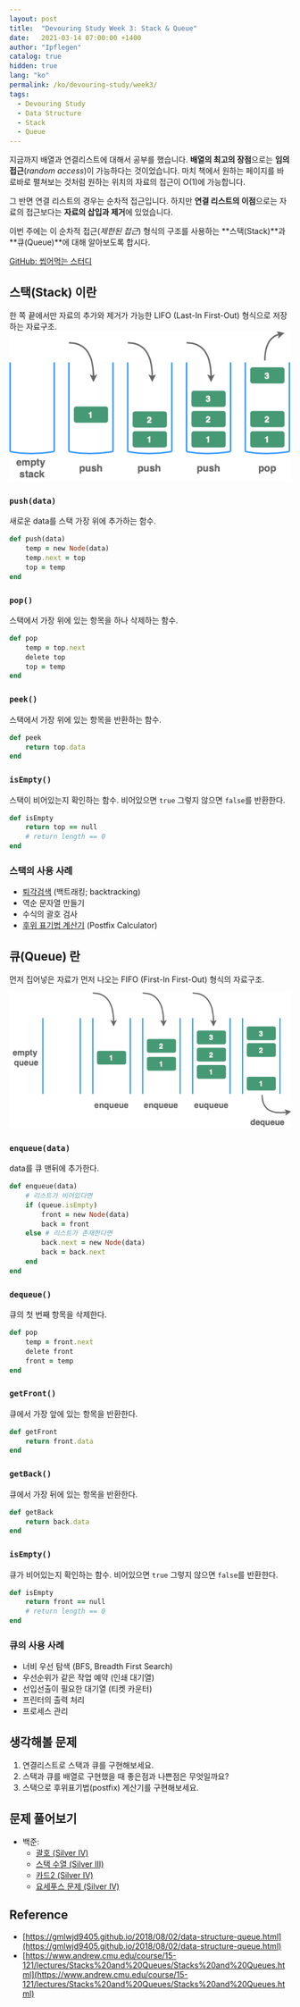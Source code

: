 ```yaml
---
layout: post
title:  "Devouring Study Week 3: Stack & Queue"
date:   2021-03-14 07:00:00 +1400
author: "Ipflegen"
catalog: true
hidden: true
lang: "ko"
permalink: /ko/devouring-study/week3/
tags:
  - Devouring Study
  - Data Structure  
  - Stack
  - Queue
---
```


지금까지 배열과 연결리스트에 대해서 공부를 했습니다. **배열의 최고의 장점**으로는 **임의접근**(*random access*)이 가능하다는 것이었습니다. 
마치 책에서 원하는 페이지를 바로바로 펼쳐보는 것처럼 원하는 위치의 자료의 접근이 O(1)에 가능합니다. 

그 반면 연결 리스트의 경우는 순차적 접근입니다. 하지만 **연결 리스트의 이점**으로는 자료의 접근보다는 **자료의 삽입과 제거**에 있었습니다.

이번 주에는 이 순차적 접근(*제한된 접근*) 형식의 구조를 사용하는 **스택(Stack)**과 **큐(Queue)**에 대해 알아보도록 합시다.

[GitHub: 씹어먹는 스터디](https://github.com/devouring-algorithm-ds/algorithm-study-s1)

## 스택(Stack) 이란
한 쪽 끝에서만 자료의 추가와 제거가 가능한 LIFO (Last-In First-Out) 형식으로 저장하는 자료구조.
![stack figure](/img/in-post/devouring/week3/stack1.png)

### `push(data)`

새로운 data를 스택 가장 위에 추가하는 함수.

```rb
def push(data) 
    temp = new Node(data)
    temp.next = top
    top = temp
end
```

### `pop()`
스택에서 가장 위에 있는 항목을 하나 삭제하는 함수.
```rb
def pop
    temp = top.next
    delete top
    top = temp
end
```

### `peek()`
스택에서 가장 위에 있는 항목을 반환하는 함수.
```rb
def peek
    return top.data
end
```

### `isEmpty()`
스택이 비어있는지 확인하는 함수. 비어있으면 `true` 그렇지 않으면 `false`를 반환한다.
```rb
def isEmpty
    return top == null
    # return length == 0
end
```

### 스택의 사용 사례
- [퇴각검색](https://it00.tistory.com/26) (백트래킹; backtracking)
- 역순 문자열 만들기
- 수식의 괄호 검사
- [후위 표기법 계산기](https://gusdnd852.tistory.com/239) (Postfix Calculator)

## 큐(Queue) 란
먼저 집어넣은 자료가 먼저 나오는 FIFO (First-In First-Out) 형식의 자료구조.

![queue figure](/img/in-post/devouring/week3/queue1.png)

### `enqueue(data)`
data를 큐 맨뒤에 추가한다.
```rb
def enqueue(data) 
    # 리스트가 비어있다면
    if (queue.isEmpty)
        front = new Node(data)
        back = front
    else # 리스트가 존재한다면
        back.next = new Node(data)
        back = back.next
    end
end
```

### `dequeue()`
큐의 첫 번째 항목을 삭제한다.
```rb
def pop
    temp = front.next
    delete front
    front = temp
end
```

### `getFront()`
큐에서 가장 앞에 있는 항목을 반환한다.
```rb
def getFront
    return front.data
end
```

### `getBack()`
큐에서 가장 뒤에 있는 항목을 반환한다.
```rb
def getBack
    return back.data
end
```

### `isEmpty()`
큐가 비어있는지 확인하는 함수. 비어있으면 `true` 그렇지 않으면 `false`를 반환한다.
```rb
def isEmpty
    return front == null
    # return length == 0
end
```

### 큐의 사용 사례 
- 너비 우선 탐색 (BFS, Breadth First Search)
- 우선순위가 같은 작업 예약 (인쇄 대기열)
- 선입선출이 필요한 대기열 (티켓 카운터)
- 프린터의 출력 처리
- 프로세스 관리

## 생각해볼 문제
1. 연결리스트로 스택과 큐를 구현해보세요.
2. 스택과 큐를 배열로 구현했을 때 좋은점과 나쁜점은 무엇일까요?
3. 스택으로 후위표기법(postfix) 계산기를 구현해보세요.

## 문제 풀어보기
+ 백준: 
    - [괄호 (Silver IV)](https://www.acmicpc.net/problem/9012)
    - [스택 수열 (Silver III)](https://www.acmicpc.net/problem/1874)
    - [카드2 (Silver IV)](https://www.acmicpc.net/problem/2164)
    - [요세푸스 문제 (Silver IV)](https://www.acmicpc.net/problem/11866)
 
## Reference
- [https://gmlwjd9405.github.io/2018/08/02/data-structure-queue.html](https://gmlwjd9405.github.io/2018/08/02/data-structure-queue.html)
- [https://www.andrew.cmu.edu/course/15-121/lectures/Stacks%20and%20Queues/Stacks%20and%20Queues.html](https://www.andrew.cmu.edu/course/15-121/lectures/Stacks%20and%20Queues/Stacks%20and%20Queues.html)
